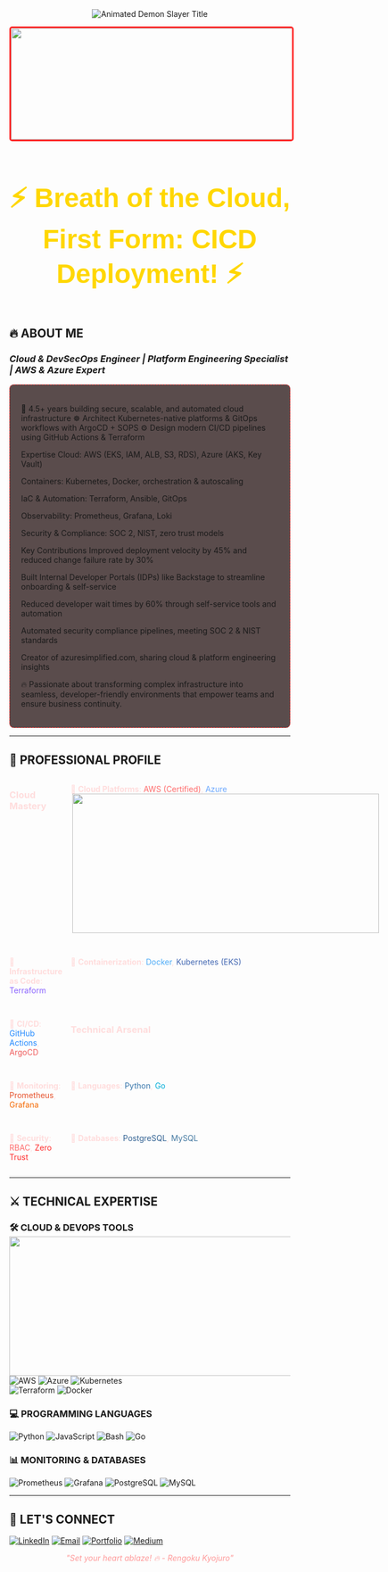  <div align="center">

<!-- Anime Style Header with Demon Slayer Theme -->
<img src="https://readme-typing-svg.demolab.com?font=Kanit&weight=800&size=35&duration=4000&pause=1000&color=F71E1E&center=true&vCenter=true&width=600&height=90&lines=%E9%AC%BC%E6%BB%85%E3%81%AE%E5%88%83THIS+IS+RAHUL;DevOps+Engineer;CLOUD+HASHIRA+%F0%9F%94%A5" alt="Animated Demon Slayer Title">

<p style="color: #ff9999; font-style: italic;">
</p>

<!-- Anime Character GIF -->
<img src="./Add-ons/218883.gif" width="1800" height="200" alt="Zenitsu Thunder Breathing" style="border-radius: 5px; border: 3px solid #ff2a2a;">

 <h3 align="center" style="color: gold; font-family: 'Comic Sans MS', cursive, sans-serif; font-size: 48px;">
⚡ Breath of the Cloud, First Form: CICD Deployment! ⚡
</h3>


</div>

## 🔥 ABOUT ME
### *Cloud & DevSecOps Engineer | Platform Engineering Specialist | AWS & Azure Expert*

<div style="background: rgba(20, 0, 0, 0.7); padding: 20px; border-radius: 8px; border: 1px dashed #ff2a2a;">


🚀 4.5+ years building secure, scalable, and automated cloud infrastructure
☸️ Architect Kubernetes-native platforms & GitOps workflows with ArgoCD + SOPS
⚙️ Design modern CI/CD pipelines using GitHub Actions & Terraform

Expertise
Cloud: AWS (EKS, IAM, ALB, S3, RDS), Azure (AKS, Key Vault)

Containers: Kubernetes, Docker, orchestration & autoscaling

IaC & Automation: Terraform, Ansible, GitOps

Observability: Prometheus, Grafana, Loki

Security & Compliance: SOC 2, NIST, zero trust models

Key Contributions
Improved deployment velocity by 45% and reduced change failure rate by 30%

Built Internal Developer Portals (IDPs) like Backstage to streamline onboarding & self-service

Reduced developer wait times by 60% through self-service tools and automation

Automated security compliance pipelines, meeting SOC 2 & NIST standards

Creator of azuresimplified.com, sharing cloud & platform engineering insights

🔥 Passionate about transforming complex infrastructure into seamless, developer-friendly environments that empower teams and ensure business continuity.

</div>                                                                                           

---

## 🚀 PROFESSIONAL PROFILE

<div style="display: grid; grid-template-columns: repeat(2, 1fr); gap: 15px; text-align: left; color: #ffdddd;">

### Cloud Mastery  
 🔹 **Cloud Platforms**: <span style="color: #ff6b6b;">AWS (Certified)</span>, <span style="color: #6ba8ff;">Azure</span> <img src="https://user-images.githubusercontent.com/74038190/225813708-98b745f2-7d22-48cf-9150-083f1b00d6c9.gif" height="250" width="550" align="right">
 
 🔹 **Infrastructure as Code**: <span style="color: #8a63ff;">Terraform</span>
 
 🔹 **Containerization**: <span style="color: #4dabf7;">Docker</span>, <span style="color: #4267b2;">Kubernetes (EKS)</span> 
 
 🔹 **CI/CD**: <span style="color: #2088ff;">GitHub Actions</span>, <span style="color: #ef5b5b;">ArgoCD</span>

### Technical Arsenal
 🔹 **Monitoring**: <span style="color: #e6522c;">Prometheus</span>, <span style="color: #f46800;">Grafana</span>
 
 🔹 **Languages**: <span style="color: #3776ab;">Python</span>, <span style="color: #00add8;">Go</span>
 
 🔹 **Security**: <span style="color: #ff6b6b;">RBAC</span>, <span style="color: #ff2a2a;">Zero Trust</span>
 
 🔹 **Databases**: <span style="color: #316192;">PostgreSQL</span>, <span style="color: #4479A1;">MySQL</span>

</div>

---

## ⚔️ TECHNICAL EXPERTISE 

### 🛠️ CLOUD & DEVOPS TOOLS       <img src="https://user-images.githubusercontent.com/74038190/212750155-3ceddfbd-19d3-40a3-87af-8d329c8323c4.gif" height="250" width="550" align="right"> 
![AWS](https://img.shields.io/badge/AWS-%23FF9900.svg?style=for-the-badge&logo=amazon-aws&logoColor=white) 
![Azure](https://img.shields.io/badge/Azure-%230072C6.svg?style=for-the-badge&logo=microsoft-azure&logoColor=white)
![Kubernetes](https://img.shields.io/badge/kubernetes-%23326ce5.svg?style=for-the-badge&logo=kubernetes&logoColor=white)  
![Terraform](https://img.shields.io/badge/Terraform-%235835CC.svg?style=for-the-badge&logo=terraform&logoColor=white)
![Docker](https://img.shields.io/badge/Docker-%230db7ed.svg?style=for-the-badge&logo=docker&logoColor=white)

### 💻 PROGRAMMING LANGUAGES 
![Python](https://img.shields.io/badge/python-%233776AB.svg?style=for-the-badge&logo=python&logoColor=white)
![JavaScript](https://img.shields.io/badge/javascript-%23323330.svg?style=for-the-badge&logo=javascript&logoColor=%23F7DF1E)
![Bash](https://img.shields.io/badge/bash-%23121011.svg?style=for-the-badge&logo=gnu-bash&logoColor=white)
![Go](https://img.shields.io/badge/go-%2300ADD8.svg?style=for-the-badge&logo=go&logoColor=white)

### 📊 MONITORING & DATABASES
![Prometheus](https://img.shields.io/badge/Prometheus-%23E6522C.svg?style=for-the-badge&logo=prometheus&logoColor=white)
![Grafana](https://img.shields.io/badge/Grafana-%23F46800.svg?style=for-the-badge&logo=grafana&logoColor=white)
![PostgreSQL](https://img.shields.io/badge/PostgreSQL-%23316192.svg?style=for-the-badge&logo=postgresql&logoColor=white)
![MySQL](https://img.shields.io/badge/MySQL-%234479A1.svg?style=for-the-badge&logo=mysql&logoColor=white)

---


## 🌸 LET'S CONNECT
 
[![LinkedIn](https://img.shields.io/badge/LinkedIn-0077B5?style=for-the-badge&logo=linkedin&logoColor=white)](https://www.linkedin.com/in/rahul-ambaragonda-79322127a/)
[![Email](https://img.shields.io/badge/Email-D14836?style=for-the-badge&logo=gmail&logoColor=white)](rahulambaragonda@example.com)
[![Portfolio](https://img.shields.io/badge/Portfolio-4285F4?style=for-the-badge&logo=googlechrome&logoColor=white)](https://www.azuresimplified.com/myprotifolio.html)
[![Medium](https://img.shields.io/badge/Medium-12100E?style=for-the-badge&logo=medium&logoColor=white)](https://cloudsimplified.hashnode.dev/)

<p style="color: #ff9999; font-style: italic; text-align: center;">
  "Set your heart ablaze! 🔥 - Rengoku Kyojuro"
</p>

